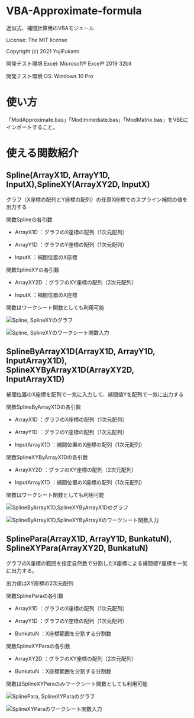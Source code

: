 # VBA-Approximate-formula
近似式、補間計算用のVBAモジュール

License: The MIT license

Copyright (c) 2021 YujiFukami

開発テスト環境 Excel: Microsoft® Excel® 2019 32bit 

開発テスト環境 OS: Windows 10 Pro

# 使い方
「ModApproximate.bas」「ModImmediate.bas」「ModMatrix.bas」をVBEにインポートすること。

# 使える関数紹介
## Spline(ArrayX1D, ArrayY1D, InputX),SplineXY(ArrayXY2D, InputX)
グラフ（X座標の配列とY座標の配列）の任意X座標でのスプライン補間の値を出力する

関数Splineの各引数

- ArrayX1D ：グラフのX座標の配列（1次元配列）

- ArrayY1D ：グラフのY座標の配列（1次元配列）

- InputX   ：補間位置のX座標


関数SplineXYの各引数

- ArrayXY2D  ：グラフのXY座標の配列（2次元配列）

- InputX   ：補間位置のX座標



関数はワークシート関数としても利用可能

![Spline, SplineXYのグラフ](https://user-images.githubusercontent.com/73621859/128811920-5f08c4ea-b3e9-4140-8d4c-311f2cdf6573.jpg)

![Spline, SplineXYのワークシート関数入力](https://user-images.githubusercontent.com/73621859/128811919-b027ddcc-b751-431d-ba25-8a6fc3240c0f.jpg)


## SplineByArrayX1D(ArrayX1D, ArrayY1D, InputArrayX1D), SplineXYByArrayX1D(ArrayXY2D, InputArrayX1D)
補間位置のX座標を配列で一気に入力して、補間値Yを配列で一気に出力する

関数SplineByArrayX1Dの各引数

- ArrayX1D      ：グラフのX座標の配列（1次元配列）

- ArrayY1D      ：グラフのY座標の配列（1次元配列）

- InputArrayX1D ：補間位置のX座標の配列（1次元配列）


関数SplineXYByArrayX1Dの各引数

- ArrayXY2D     ：グラフのXY座標の配列（2次元配列）

- InputArrayX1D ：補間位置のX座標の配列（1次元配列）


関数はワークシート関数としても利用可能

![SplineByArrayX1D,SplineXYByArrayX1Dのグラフ](https://user-images.githubusercontent.com/73621859/128811939-a2cd2a20-e5af-480b-b384-2b5f03869193.jpg)

![SplineByArrayX1D,SplineXYByArrayXのワークシート関数入力](https://user-images.githubusercontent.com/73621859/128811938-b73fb46f-932e-41ef-8136-509f48b9edda.jpg)

## SplinePara(ArrayX1D, ArrayY1D, BunkatuN), SplineXYPara(ArrayXY2D, BunkatuN)
グラフのX座標の範囲を指定自然数で分割したX座標による補間値Y座標を一気に出力する。

出力値はXY座標の2次元配列

関数SplineParaの各引数

- ArrayX1D ：グラフのX座標の配列（1次元配列）

- ArrayY1D ：グラフのY座標の配列（1次元配列）

- BunkatuN ：X座標範囲を分割する分割数


関数SplineXYParaの各引数

- ArrayXY2D     ：グラフのXY座標の配列（2次元配列）

- BunkatuN ：X座標範囲を分割する分割数


関数はSplineXYParaのみワークシート関数としても利用可能

![SplinePara, SplineXYParaのグラフ](https://user-images.githubusercontent.com/73621859/128811937-61396b6f-712e-4bb6-ad9c-b08a466a7387.jpg)

![SplineXYParaのワークシート関数入力](https://user-images.githubusercontent.com/73621859/128811940-bad25131-eadd-4d73-b3d0-3c492ad9122b.jpg)

